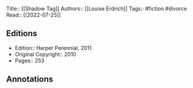 Title:: [[Shadow Tag]]
Authors:: [[Louise Erdrich]]
Tags:: #fiction #divorce 
Read:: [[2022-07-25]]

## Editions
- Edition:: Harper Perennial, 2011
- Original Copyright:: 2010
- Pages:: 253

## Annotations
